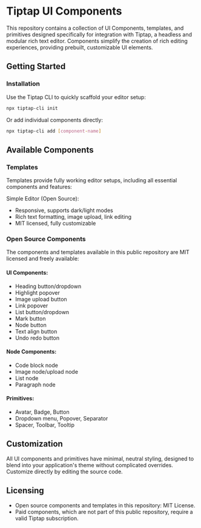 # Tiptap UI Components

This repository contains a collection of UI Components, templates, and primitives designed specifically for integration with Tiptap, a headless and modular rich text editor. Components simplify the creation of rich editing experiences, providing prebuilt, customizable UI elements.

## Getting Started

### Installation

Use the Tiptap CLI to quickly scaffold your editor setup:

```bash
npx tiptap-cli init
```

Or add individual components directly:

```bash
npx tiptap-cli add [component-name]
```

## Available Components

### Templates

Templates provide fully working editor setups, including all essential components and features:

Simple Editor (Open Source):
- Responsive, supports dark/light modes
- Rich text formatting, image upload, link editing
- MIT licensed, fully customizable


### Open Source Components

The components and templates available in this public repository are MIT licensed and freely available:

#### UI Components:
- Heading button/dropdown
- Highlight popover
- Image upload button
- Link popover
- List button/dropdown
- Mark button
- Node button
- Text align button
- Undo redo button

#### Node Components:
- Code block node
- Image node/upload node
- List node
- Paragraph node

#### Primitives:
- Avatar, Badge, Button
- Dropdown menu, Popover, Separator
- Spacer, Toolbar, Tooltip

## Customization
All UI components and primitives have minimal, neutral styling, designed to blend into your application's theme without complicated overrides. Customize directly by editing the source code.

## Licensing
- Open source components and templates in this repository: MIT License.
- Paid components, which are not part of this public repository, require a valid Tiptap subscription.
